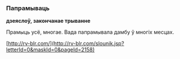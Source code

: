 ### Папрамываць
**дзеяслоў, закончанае трыванне**

Прамыць усё, многае. Вада папрамывала дамбу ў многіх месцах.

<a rel="author">[http://rv-blr.com/](http://rv-blr.com/slounik.jsp?letterId=0&maskId=0&pageId=2158)</a>
